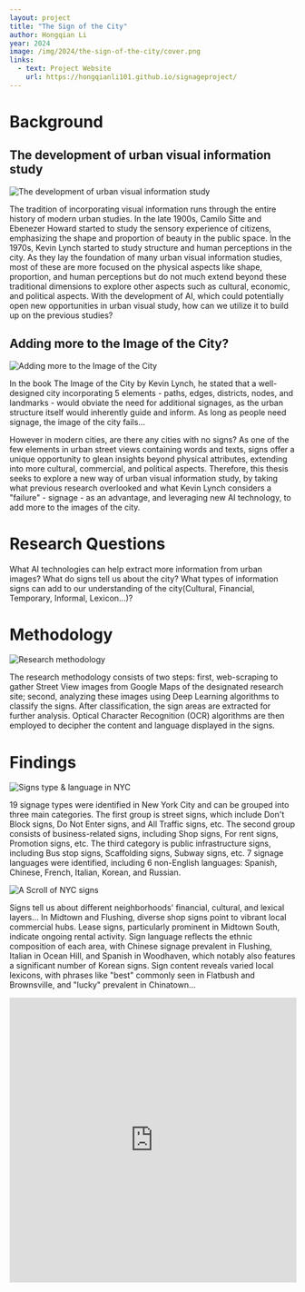 ```yaml
---
layout: project
title: "The Sign of the City"
author: Hongqian Li
year: 2024
image: /img/2024/the-sign-of-the-city/cover.png
links:
  - text: Project Website
    url: https://hongqianli101.github.io/signageproject/
---
```


# Background

## The development of urban visual information study

![The development of urban visual information study](/img/2024/the-sign-of-the-city/development.png)

The tradition of incorporating visual information runs through the entire history of modern urban studies. In the late 1900s, Camilo Sitte and Ebenezer Howard started to study the sensory experience of citizens, emphasizing the shape and proportion of beauty in the public space. In the 1970s, Kevin Lynch started to study structure and human perceptions in the city. As they lay the foundation of many urban visual information studies, most of these are more focused on the physical aspects like shape, proportion, and human perceptions but do not much extend beyond these traditional dimensions to explore other aspects such as cultural, economic, and political aspects. With the development of AI, which could potentially open new opportunities in urban visual study, how can we utilize it to build up on the previous studies?

## Adding more to the Image of the City?

![Adding more to the Image of the City](/img/2024/the-sign-of-the-city/imageofcity.gif)

In the book The Image of the City by Kevin Lynch, he stated that a well-designed city incorporating 5 elements - paths, edges, districts, nodes, and landmarks - would obviate the need for additional signages, as the urban structure itself would inherently guide and inform. As long as people need signage, the image of the city fails...

However in modern cities, are there any cities with no signs? As one of the few elements in urban street views containing words and texts, signs offer a unique opportunity to glean insights beyond physical attributes, extending into more cultural, commercial, and political aspects. Therefore, this thesis seeks to explore a new way of urban visual information study, by taking what previous research overlooked and what Kevin Lynch considers a "failure" - signage - as an advantage, and leveraging new AI technology, to add more to the images of the city.

# Research Questions

What AI technologies can help extract more information from urban images?
What do signs tell us about the city?
What types of information signs can add to our understanding of the city(Cultural, Financial, Temporary, Informal, Lexicon...)?

# Methodology

![Research methodology](/img/2024/the-sign-of-the-city/methodology.gif)

The research methodology consists of two steps: first, web-scraping to gather Street View images from Google Maps of the designated research site; second, analyzing these images using Deep Learning algorithms to classify the signs. After classification, the sign areas are extracted for further analysis. Optical Character Recognition (OCR) algorithms are then employed to decipher the content and language displayed in the signs.

# Findings

![Signs type & language in NYC](/img/2024/the-sign-of-the-city/index.png)

19 signage types were identified in New York City and can be grouped into three main categories. The first group is street signs, which include Don't Block signs, Do Not Enter signs, and All Traffic signs, etc. The second group consists of business-related signs, including Shop signs, For rent signs, Promotion signs, etc. The third category is public infrastructure signs, including Bus stop signs, Scaffolding signs, Subway signs, etc. 7 signage languages were identified, including 6 non-English languages: Spanish, Chinese, French, Italian, Korean, and Russian.

![A Scroll of NYC signs](/img/2024/the-sign-of-the-city/result-long.png)

Signs tell us about different neighborhoods' financial, cultural, and lexical layers... In Midtown and Flushing, diverse shop signs point to vibrant local commercial hubs. Lease signs, particularly prominent in Midtown South, indicate ongoing rental activity. Sign language reflects the ethnic composition of each area, with Chinese signage prevalent in Flushing, Italian in Ocean Hill, and Spanish in Woodhaven, which notably also features a significant number of Korean signs. Sign content reveals varied local lexicons, with phrases like "best" commonly seen in Flatbush and Brownsville, and "lucky" prevalent in Chinatown...

<iframe style="border: 1px solid rgba(0, 0, 0, 0.1);" width="100%" height="500" src="https://www.figma.com/embed?embed_host=share&url=https%3A%2F%2Fwww.figma.com%2Fproto%2FzL1qBQFPCK9l037VB3h42e%2FFinal-Review%3Fpage-id%3D0%253A1%26type%3Ddesign%26node-id%3D2006-40%26viewport%3D243%252C190%252C0.11%26t%3D8EePfsTsTnWo5ECh-1%26scaling%3Dscale-down%26mode%3Ddesign" allowfullscreen></iframe>
